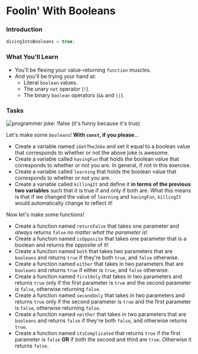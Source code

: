 # Foolin' With Booleans

### Introduction

```javascript
divingIntoBooleans = true;
```

### What You'll Learn

* You'll be flexing your value-returning `function` muscles.
* And you'll be trying your hand at:
  * Literal `boolean` values.
  * The unary `not` operator (`!`).
  * The binary `boolean` operators (`&&` and `||`).


### Tasks

![programmer joke: !false (it's funny because it's true)](https://storage.googleapis.com/replit/images/1569512326719_407dad6e2667dc94c76a8c0bcc18e25d.jpeg)

Let's make some `booleans`! **With `const`, if you please**...

* Create a variable named `iGetTheJoke` and set it equal to a boolean value that corresponds to whether or not the above joke is awesome.
* Create a variable called `havingFun` that holds the boolean value that corresponds to whether or not you are. In general, if not in this exercise. 
* Create a variable called `learning` that holds the boolean value that corresponds to whether or not you are. 
* Create a variable called `killingIt` and define it **in terms of the previous two variables** such that it is true if and only if both are. What this means is that if we changed the value of `learning` and `havingFun`, `killingIt` would automatically change to reflect it!


Now let's make some functions!

* Create a function named `returnFalse` that takes one parameter and _always_ returns `false` _no matter what the parameter is_!
* Create a function named `isOpposite` that takes one parameter that is a boolean and returns the opposite of it!
* Create a function named `both` that takes two parameters that are `booleans` and returns `true` if they're both `true`, and `false` otherwise.
* Create a function named `either` that takes in two parameters that are `booleans` and returns `true` if either is `true`, and `false` otherwise.
* Create a function named `firstOnly` that takes in two parameters and returns `true` only if the first parameter is `true` and the second parameter is `false`, otherwise returning `false`.
* Create a function named `secondOnly` that takes in two parameters and returns `true` only if the second parameter is `true` and the first parameter is `false`, otherwise returning `false`.
* Create a function named `neither` that takes in two parameters that are `booleans` and returns `false` if they're both `false`, and otherwise returns `true`.
* Create a function named `itsComplicated` that returns `true` if the first parameter is `false` **OR** if both the second and third are `true`. Otherwise it returns `false`.